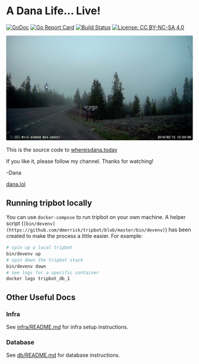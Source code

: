 # A Dana Life... Live!

[![GoDoc](https://godoc.org/github.com/dmerrick/danalol-stream?status.svg)](https://godoc.org/github.com/dmerrick/danalol-stream)
[![Go Report Card](https://goreportcard.com/badge/github.com/dmerrick/danalol-stream)](https://goreportcard.com/report/github.com/dmerrick/danalol-stream)
[![Build Status](https://img.shields.io/endpoint.svg?url=https%3A%2F%2Factions-badge.atrox.dev%2Fdmerrick%2Fdanalol-stream%2Fbadge&style=flat)](https://actions-badge.atrox.dev/dmerrick/danalol-stream/goto)
[![License: CC BY-NC-SA 4.0](https://img.shields.io/badge/License-CC%20BY--NC--SA%204.0-lightgrey.svg)](https://creativecommons.org/licenses/by-nc-sa/4.0/)


![](assets/stream-screencap.jpg)

This is the source code to [whereisdana.today](http://whereisdana.today)

If you like it, please follow my channel. Thanks for watching!

-Dana

[dana.lol](https://dana.lol)


## Running tripbot locally

You can use `docker-compose` to run tripbot on your own machine.
A helper script (`[bin/devenv](https://github.com/dmerrick/tripbot/blob/master/bin/devenv)`) has been created to make the process a little easier.
For example:

```bash
# spin up a local tripbot
bin/devenv up
# spin down the tripbot stack
bin/devenv down
# see logs for a specific container
docker logs tripbot_db_1
```


## Other Useful Docs

### Infra

See [infra/README.md](infra/README.md) for infra setup instructions.

### Database

See [db/README.md](#) for database instructions.



